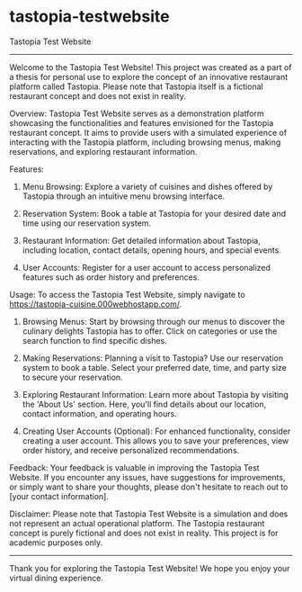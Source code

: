 # tastopia-testwebsite

Tastopia Test Website
_____________________________________________________________________________________________


Welcome to the Tastopia Test Website! This project was created as a part of a thesis for personal use to explore the concept of an innovative restaurant platform called Tastopia. Please note that Tastopia itself is a fictional restaurant concept and does not exist in reality.

Overview:
Tastopia Test Website serves as a demonstration platform showcasing the functionalities and features envisioned for the Tastopia restaurant concept. It aims to provide users with a simulated experience of interacting with the Tastopia platform, including browsing menus, making reservations, and exploring restaurant information.

Features:
1. Menu Browsing: Explore a variety of cuisines and dishes offered by Tastopia through an intuitive menu browsing interface.

2. Reservation System: Book a table at Tastopia for your desired date and time using our reservation system.

3. Restaurant Information: Get detailed information about Tastopia, including location, contact details, opening hours, and special events.

4. User Accounts: Register for a user account to access personalized features such as order history and preferences.

Usage:
To access the Tastopia Test Website, simply navigate to https://tastopia-cuisine.000webhostapp.com/.

1. Browsing Menus: Start by browsing through our menus to discover the culinary delights Tastopia has to offer. Click on categories or use the search function to find specific dishes.

2. Making Reservations: Planning a visit to Tastopia? Use our reservation system to book a table. Select your preferred date, time, and party size to secure your reservation.

3. Exploring Restaurant Information: Learn more about Tastopia by visiting the 'About Us' section. Here, you'll find details about our location, contact information, and operating hours.

4. Creating User Accounts (Optional): For enhanced functionality, consider creating a user account. This allows you to save your preferences, view order history, and receive personalized recommendations.

Feedback:
Your feedback is valuable in improving the Tastopia Test Website. If you encounter any issues, have suggestions for improvements, or simply want to share your thoughts, please don't hesitate to reach out to [your contact information].

Disclaimer:
Please note that Tastopia Test Website is a simulation and does not represent an actual operational platform. The Tastopia restaurant concept is purely fictional and does not exist in reality. This project is for academic purposes only.


_____________________________________________________________________________________________

Thank you for exploring the Tastopia Test Website! We hope you enjoy your virtual dining experience.
